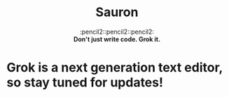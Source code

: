 <h1 align="center">Sauron</h1>

<div
align="center">
:pencil2::pencil2::pencil2:
</div>

<div align="center">
	<strong>Don't just write code. Grok it.</strong>
</div>

# Grok is a next generation text editor, so stay tuned for updates!